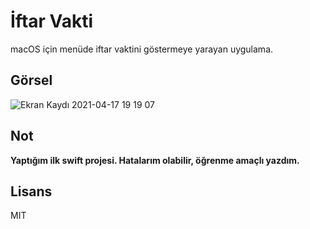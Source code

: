 # İftar Vakti
macOS için menüde iftar vaktini göstermeye yarayan uygulama.

## Görsel
![Ekran Kaydı 2021-04-17 19 19 07](https://user-images.githubusercontent.com/46392667/115120127-76bd9e00-9fb4-11eb-8373-fab80dc8c0c0.gif)

## Not
**Yaptığım ilk swift projesi. Hatalarım olabilir, öğrenme amaçlı yazdım.**

## Lisans
MIT
